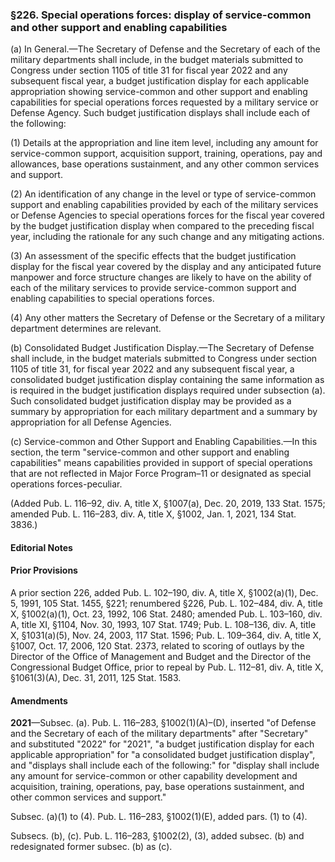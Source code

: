 ### §226. Special operations forces: display of service-common and other support and enabling capabilities ###

(a) In General.—The Secretary of Defense and the Secretary of each of the military departments shall include, in the budget materials submitted to Congress under section 1105 of title 31 for fiscal year 2022 and any subsequent fiscal year, a budget justification display for each applicable appropriation showing service-common and other support and enabling capabilities for special operations forces requested by a military service or Defense Agency. Such budget justification displays shall include each of the following:

(1) Details at the appropriation and line item level, including any amount for service-common support, acquisition support, training, operations, pay and allowances, base operations sustainment, and any other common services and support.

(2) An identification of any change in the level or type of service-common support and enabling capabilities provided by each of the military services or Defense Agencies to special operations forces for the fiscal year covered by the budget justification display when compared to the preceding fiscal year, including the rationale for any such change and any mitigating actions.

(3) An assessment of the specific effects that the budget justification display for the fiscal year covered by the display and any anticipated future manpower and force structure changes are likely to have on the ability of each of the military services to provide service-common support and enabling capabilities to special operations forces.

(4) Any other matters the Secretary of Defense or the Secretary of a military department determines are relevant.

(b) Consolidated Budget Justification Display.—The Secretary of Defense shall include, in the budget materials submitted to Congress under section 1105 of title 31, for fiscal year 2022 and any subsequent fiscal year, a consolidated budget justification display containing the same information as is required in the budget justification displays required under subsection (a). Such consolidated budget justification display may be provided as a summary by appropriation for each military department and a summary by appropriation for all Defense Agencies.

(c) Service-common and Other Support and Enabling Capabilities.—In this section, the term "service-common and other support and enabling capabilities" means capabilities provided in support of special operations that are not reflected in Major Force Program–11 or designated as special operations forces-peculiar.

(Added Pub. L. 116–92, div. A, title X, §1007(a), Dec. 20, 2019, 133 Stat. 1575; amended Pub. L. 116–283, div. A, title X, §1002, Jan. 1, 2021, 134 Stat. 3836.)

#### **Editorial Notes** ####

#### Prior Provisions ####

A prior section 226, added Pub. L. 102–190, div. A, title X, §1002(a)(1), Dec. 5, 1991, 105 Stat. 1455, §221; renumbered §226, Pub. L. 102–484, div. A, title X, §1002(a)(1), Oct. 23, 1992, 106 Stat. 2480; amended Pub. L. 103–160, div. A, title XI, §1104, Nov. 30, 1993, 107 Stat. 1749; Pub. L. 108–136, div. A, title X, §1031(a)(5), Nov. 24, 2003, 117 Stat. 1596; Pub. L. 109–364, div. A, title X, §1007, Oct. 17, 2006, 120 Stat. 2373, related to scoring of outlays by the Director of the Office of Management and Budget and the Director of the Congressional Budget Office, prior to repeal by Pub. L. 112–81, div. A, title X, §1061(3)(A), Dec. 31, 2011, 125 Stat. 1583.

#### Amendments ####

**2021**—Subsec. (a). Pub. L. 116–283, §1002(1)(A)–(D), inserted "of Defense and the Secretary of each of the military departments" after "Secretary" and substituted "2022" for "2021", "a budget justification display for each applicable appropriation" for "a consolidated budget justification display", and "displays shall include each of the following:" for "display shall include any amount for service-common or other capability development and acquisition, training, operations, pay, base operations sustainment, and other common services and support."

Subsec. (a)(1) to (4). Pub. L. 116–283, §1002(1)(E), added pars. (1) to (4).

Subsecs. (b), (c). Pub. L. 116–283, §1002(2), (3), added subsec. (b) and redesignated former subsec. (b) as (c).